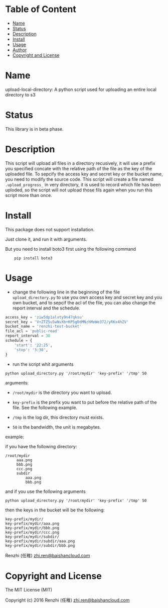 <!-- START doctoc generated TOC please keep comment here to allow auto update -->
<!-- DON'T EDIT THIS SECTION, INSTEAD RE-RUN doctoc TO UPDATE -->
#   Table of Content

- [Name](#name)
- [Status](#status)
- [Description](#description)
- [Install](#install)
- [Usage](#usage)
- [Author](#author)
- [Copyright and License](#copyright-and-license)

<!-- END doctoc generated TOC please keep comment here to allow auto update -->

#   Name

upload-local-directory:
A python script used for uploading an entire local directory to s3

#   Status

This library is in beta phase.

#   Description

This script will upload all files in a directory recusively, it will use
a prefix you specified concate with the relative path of the file as the
key of the uploaded file. To sepcify the access key and secret key or the
bucket name, you need to modify the source code.
This script will create a file named `.upload_progress_` in very directory,
it is used to record which file has been uploded, so the script will not
upload those fils again when you run this script more than once.

#   Install

This package does not support installation.

Just clone it, and run it with arguments.

But you need to install boto3 first using the following command

```
    pip install boto3
```

#   Usage

- change the following line in the beginning of the file
`upload_directory.py` to use you own access key and secret key
and you own bucket, and to sepcif the acl of the file, you can
also change the report interval and the schedule.

```python
access_key = 'ziw5dp1alvty9n47qksu'
secret_key = 'V+ZTZ5u5wNvXb+KP5g0dMNzhMeWe372/yRKx4hZV'
bucket_name = 'renzhi-test-bucket'
file_acl = 'public-read'
report_interval = 30
schedule = {
    'start': '22:25',
    'stop': '3:30',
}
```

- run the script whit arguments

```
python upload_directory.py '/root/mydir' 'key-prefix' '/tmp' 50
```

arguments:

- `/root/mydir` is the directory you want to upload.

- `key-prefix` is the prefix you want to put before the relative path of
     the file. See the following example.

- `/tmp` is the log dir, this directory must exists.

- `50` is the bandwidth, the unit is megabytes.

example:

if you have the following directory:

```
/root/mydir
     aaa.png
     bbb.png
     ccc.png
     subdir
         aaa.png
         bbb.png
```

and if you use the following arguments


```
python upload_directory.py '/root/mydir' 'key-prefix' '/tmp' 50
```

then the keys in the bucket will be the following:

```
key-prefix/mydir/
key-prefix/mydir/aaa.png
key-prefix/mydir/bbb.png
key-prefix/mydir/ccc.png
key-prefix/mydir/subdir/
key-prefix/mydir/subdir/aaa.png
key-prefix/mydir/subdir/bbb.png
```

Renzhi (任稚) <zhi.ren@baishancloud.com>

#   Copyright and License

The MIT License (MIT)

Copyright (c) 2016 Renzhi (任稚) <zhi.ren@baishancloud.com>
